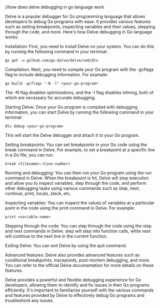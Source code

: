 //how does delve debugging in go language work 

Delve is a popular debugger for Go programming language that allows developers to debug Go programs with ease. It provides various features such as setting breakpoints, inspecting variables and their values, stepping through the code, and more. Here's how Delve debugging in Go language works:

Installation: First, you need to install Delve on your system. You can do this by running the following command in your terminal:

```
go get -u github.com/go-delve/delve/cmd/dlv
```

Compilation: Next, you need to compile your Go program with the -gcflags flag to include debugging information. For example:

```
go build -gcflags "-N -l" <your-go-program>
```
The -N flag disables optimizations, and the -l flag disables inlining, both of which are necessary for accurate debugging.

Starting Delve: Once your Go program is compiled with debugging information, you can start Delve by running the following command in your terminal:
```
dlv debug <your-go-program>
```
This will start the Delve debugger and attach it to your Go program.

Setting breakpoints: You can set breakpoints in your Go code using the break command in Delve. For example, to set a breakpoint at a specific line in a Go file, you can run:
```
break <filename>:<line-number>
```
Running and debugging: You can then run your Go program using the run command in Delve. When the breakpoint is hit, Delve will stop execution and allow you to inspect variables, step through the code, and perform other debugging tasks using various commands such as step, next, continue, print, locals, stack, etc.

Inspecting variables: You can inspect the values of variables at a particular point in the code using the print command in Delve. For example:

```
print <variable-name>
```

Stepping through the code: You can step through the code using the step and next commands in Delve. step will step into function calls, while next will continue to the next line in the current function.

Exiting Delve: You can exit Delve by using the quit command.

Advanced features: Delve also provides advanced features such as conditional breakpoints, tracepoints, post-mortem debugging, and more. You can refer to the official Delve documentation for more details on these features.

Delve provides a powerful and flexible debugging experience for Go developers, allowing them to identify and fix issues in their Go programs efficiently. It's important to familiarize yourself with the various commands and features provided by Delve to effectively debug Go programs and troubleshoot any issues.
